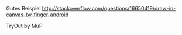 Gutes Beispiel http://stackoverflow.com/questions/16650419/draw-in-canvas-by-finger-android

TryOut by MuP
